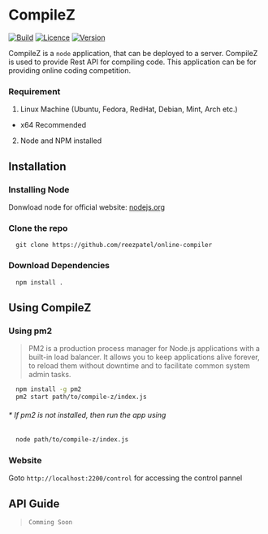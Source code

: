 # CompileZ
[![Build](https://img.shields.io/badge/status-beta-red.svg)](https://github.com/reezpatel/online-compiler/)  [![Licence](https://img.shields.io/badge/licence-MIT-blue.svg)]()  [![Version](https://img.shields.io/badge/version-v0.0.1-lightgrey.svg)]()


CompileZ is a `node` application, that can be deployed to a server. CompileZ is used to provide Rest API for compiling code. This application can be for providing online coding competition.



### Requirement
1. Linux Machine (Ubuntu, Fedora, RedHat, Debian, Mint, Arch etc.)
  * x64 Recommended
2. Node and NPM installed


## Installation
### Installing Node
   Donwload node for official website: [nodejs.org](https://nodejs.org/en/download/)
### Clone the repo
```git
  git clone https://github.com/reezpatel/online-compiler
 ```
### Download Dependencies
```bash
  npm install .
```

## Using CompileZ
### Using pm2
> PM2 is a production process manager for Node.js applications with a built-in load balancer. It allows you to keep applications alive forever, to reload them without downtime and to facilitate common system admin tasks.

```bash
  npm install -g pm2
  pm2 start path/to/compile-z/index.js
```
###### * If pm2 is not installed, then run the app using
```bash
  node path/to/compile-z/index.js
```
### Website
Goto `http://localhost:2200/control` for accessing the control pannel


## API Guide
> `Comming Soon`
